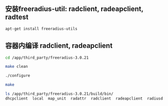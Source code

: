 ## 安装freeradius-util: radclient, radeapclient, radtest
``` bash
apt-get install freeradius-utils
```


## 容器内编译 radclient, radeapclient
``` bash
cd /app/third_party/freeradius-3.0.21

make clean

./configure

make

ls /app/third_party/freeradius-3.0.21/build/bin/
dhcpclient  local  map_unit  radattr  radclient  radeapclient  radiusd radmin  radwho  rbmonkey  smbencrypt  unittest
```

